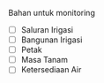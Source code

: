 Bahan untuk monitoring

- [ ] Saluran Irigasi
- [ ] Bangunan Irigasi
- [ ] Petak
- [ ] Masa Tanam
- [ ] Ketersediaan Air

